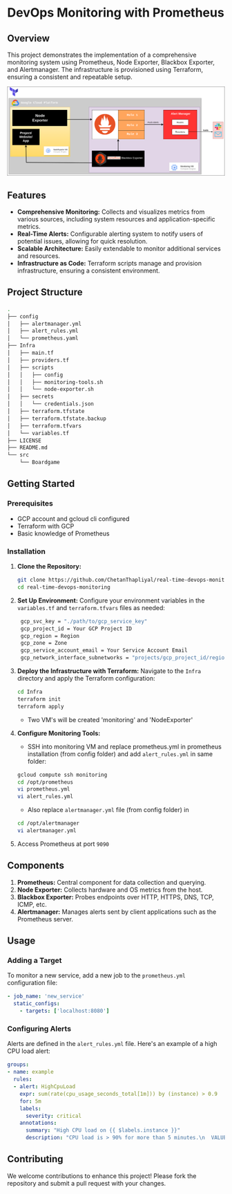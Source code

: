 # DevOps Monitoring with Prometheus

## Overview

This project demonstrates the implementation of a comprehensive monitoring system using Prometheus, Node Exporter, Blackbox Exporter, and Alertmanager. The infrastructure is provisioned using Terraform, ensuring a consistent and repeatable setup.

![Monitoring System](/Architecture/monitoring.png)

## Features

- **Comprehensive Monitoring:** Collects and visualizes metrics from various sources, including system resources and application-specific metrics.
- **Real-Time Alerts:** Configurable alerting system to notify users of potential issues, allowing for quick resolution.
- **Scalable Architecture:** Easily extendable to monitor additional services and resources.
- **Infrastructure as Code:** Terraform scripts manage and provision infrastructure, ensuring a consistent environment.

## Project Structure

```bash
.
├── config
│   ├── alertmanager.yml
│   ├── alert_rules.yml
│   └── prometheus.yaml
├── Infra
│   ├── main.tf
│   ├── providers.tf
│   ├── scripts
│   │   ├── config
│   │   ├── monitoring-tools.sh
│   │   └── node-exporter.sh
│   ├── secrets
│   │   └── credentials.json
│   ├── terraform.tfstate
│   ├── terraform.tfstate.backup
│   ├── terraform.tfvars
│   └── variables.tf
├── LICENSE
├── README.md
└── src
    └── Boardgame
```

## Getting Started

### Prerequisites

- GCP account and gcloud cli configured
- Terraform with GCP
- Basic knowledge of Prometheus

### Installation

1. **Clone the Repository:**
   ```bash
   git clone https://github.com/ChetanThapliyal/real-time-devops-monitoring.git
   cd real-time-devops-monitoring
   ```

2. **Set Up Environment:**
   Configure your environment variables in the `variables.tf` and `terraform.tfvars` files as needed:
   ```bash
    gcp_svc_key = "./path/to/gcp_service_key"
    gcp_project_id = Your GCP Project ID
    gcp_region = Region
    gcp_zone = Zone
    gcp_service_account_email = Your Service Account Email
    gcp_network_interface_subnetworks = "projects/gcp_project_id/regions/Region/subnetworks/NetworkName"  
   ```

3. **Deploy the Infrastructure with Terraform:**
   Navigate to the `Infra` directory and apply the Terraform configuration:
   ```bash
   cd Infra
   terraform init
   terraform apply
   ```
   - Two VM's will be created 'monitoring' and 'NodeExporter'

4. **Configure Monitoring Tools:**
    - SSH into monitoring VM and replace prometheus.yml in prometheus installation (from config folder) and add `alert_rules.yml` in same folder:
    ```bash
    gcloud compute ssh monitoring
    cd /opt/prometheus
    vi prometheus.yml
    vi alert_rules.yml
    ```
    - Also replace `alertmanager.yml` file (from config folder) in 
    ```bash
    cd /opt/alertmanager
    vi alertmanager.yml
    ```

5. Access Prometheus at port `9090`

## Components

1. **Prometheus:** Central component for data collection and querying.
2. **Node Exporter:** Collects hardware and OS metrics from the host.
3. **Blackbox Exporter:** Probes endpoints over HTTP, HTTPS, DNS, TCP, ICMP, etc.
4. **Alertmanager:** Manages alerts sent by client applications such as the Prometheus server.

## Usage

### Adding a Target

To monitor a new service, add a new job to the `prometheus.yml` configuration file:

```yaml
- job_name: 'new_service'
  static_configs:
    - targets: ['localhost:8080']
```

### Configuring Alerts

Alerts are defined in the `alert_rules.yml` file. Here's an example of a high CPU load alert:

```yaml
groups:
- name: example
  rules:
  - alert: HighCpuLoad
    expr: sum(rate(cpu_usage_seconds_total[1m])) by (instance) > 0.9
    for: 5m
    labels:
      severity: critical
    annotations:
      summary: "High CPU load on {{ $labels.instance }}"
      description: "CPU load is > 90% for more than 5 minutes.\n  VALUE = {{ $value }}\n  LABELS = {{ $labels }}"
```


## Contributing

We welcome contributions to enhance this project! Please fork the repository and submit a pull request with your changes.